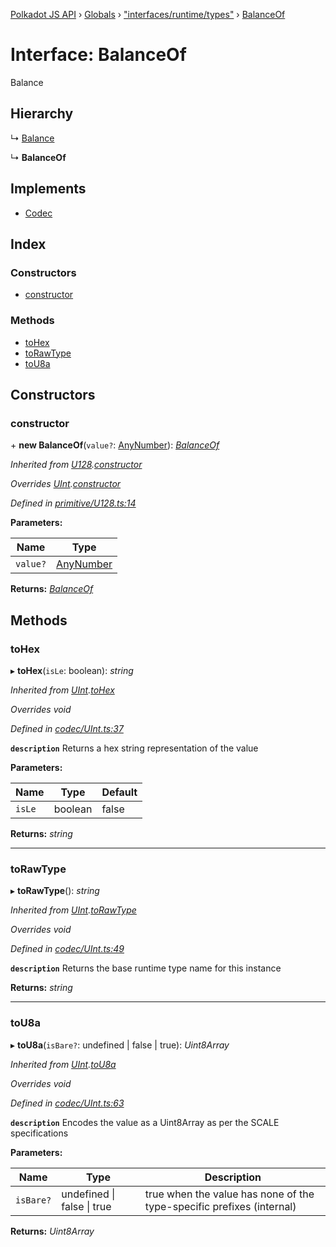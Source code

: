 [Polkadot JS API](../README.md) › [Globals](../globals.md) › ["interfaces/runtime/types"](../modules/_interfaces_runtime_types_.md) › [BalanceOf](_interfaces_runtime_types_.balanceof.md)

# Interface: BalanceOf

Balance

## Hierarchy

  ↳ [Balance](_interfaces_runtime_types_.balance.md)

  ↳ **BalanceOf**

## Implements

* [Codec](_types_.codec.md)

## Index

### Constructors

* [constructor](_interfaces_runtime_types_.balanceof.md#constructor)

### Methods

* [toHex](_interfaces_runtime_types_.balanceof.md#tohex)
* [toRawType](_interfaces_runtime_types_.balanceof.md#torawtype)
* [toU8a](_interfaces_runtime_types_.balanceof.md#tou8a)

## Constructors

###  constructor

\+ **new BalanceOf**(`value?`: [AnyNumber](../modules/_types_.md#anynumber)): *[BalanceOf](_interfaces_runtime_types_.balanceof.md)*

*Inherited from [U128](../classes/_primitive_u128_.u128.md).[constructor](../classes/_primitive_u128_.u128.md#constructor)*

*Overrides [UInt](../classes/_codec_uint_.uint.md).[constructor](../classes/_codec_uint_.uint.md#constructor)*

*Defined in [primitive/U128.ts:14](https://github.com/polkadot-js/api/blob/f8084c2d12/packages/types/src/primitive/U128.ts#L14)*

**Parameters:**

Name | Type |
------ | ------ |
`value?` | [AnyNumber](../modules/_types_.md#anynumber) |

**Returns:** *[BalanceOf](_interfaces_runtime_types_.balanceof.md)*

## Methods

###  toHex

▸ **toHex**(`isLe`: boolean): *string*

*Inherited from [UInt](../classes/_codec_uint_.uint.md).[toHex](../classes/_codec_uint_.uint.md#tohex)*

*Overrides void*

*Defined in [codec/UInt.ts:37](https://github.com/polkadot-js/api/blob/f8084c2d12/packages/types/src/codec/UInt.ts#L37)*

**`description`** Returns a hex string representation of the value

**Parameters:**

Name | Type | Default |
------ | ------ | ------ |
`isLe` | boolean | false |

**Returns:** *string*

___

###  toRawType

▸ **toRawType**(): *string*

*Inherited from [UInt](../classes/_codec_uint_.uint.md).[toRawType](../classes/_codec_uint_.uint.md#torawtype)*

*Overrides void*

*Defined in [codec/UInt.ts:49](https://github.com/polkadot-js/api/blob/f8084c2d12/packages/types/src/codec/UInt.ts#L49)*

**`description`** Returns the base runtime type name for this instance

**Returns:** *string*

___

###  toU8a

▸ **toU8a**(`isBare?`: undefined | false | true): *Uint8Array*

*Inherited from [UInt](../classes/_codec_uint_.uint.md).[toU8a](../classes/_codec_uint_.uint.md#tou8a)*

*Overrides void*

*Defined in [codec/UInt.ts:63](https://github.com/polkadot-js/api/blob/f8084c2d12/packages/types/src/codec/UInt.ts#L63)*

**`description`** Encodes the value as a Uint8Array as per the SCALE specifications

**Parameters:**

Name | Type | Description |
------ | ------ | ------ |
`isBare?` | undefined &#124; false &#124; true | true when the value has none of the type-specific prefixes (internal)  |

**Returns:** *Uint8Array*
